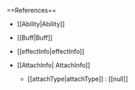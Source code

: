 ==References==
 * [[Ability|Ability]]
 * [[Buff|Buff]]
 * [[effectInfo|effectInfo]]

 * [[AttachInfo| AttachInfo]]
   * [[attachType|attachType]] : [[null]]

